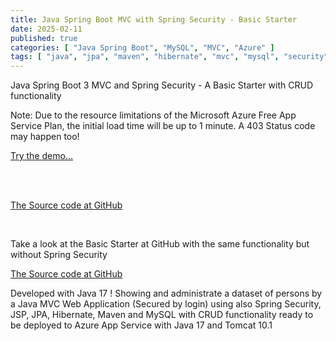 ```yaml
---
title: Java Spring Boot MVC with Spring Security - Basic Starter
date: 2025-02-11
published: true
categories: [ "Java Spring Boot", "MySQL", "MVC", "Azure" ]
tags: [ "java", "jpa", "maven", "hibernate", "mvc", "mysql", "security", "mvc", "azure" ]
---
```


Java Spring Boot 3 MVC and Spring Security - A Basic Starter with CRUD functionality

<p>Note: Due to the resource limitations of the Microsoft Azure Free App Service Plan, the initial load time will be up to 1 minute. A 403 Status code may happen too!</p>

<a href="https://pso-mvc-secure-start.azurewebsites.net" target="_blank" title="Java Spring Boot 3 Security - Basic Starter">Try the demo...</a>
  
<br /><br />

<a href="https://github.com/persteenolsen/spring-boot-3-mvc-security-starter-one" target="_blank">The Source code at GitHub</a>
 
<br />

Take a look at the Basic Starter at GitHub with the same functionality but without Spring Security  


<a href="https://github.com/persteenolsen/spring-boot-3-mvc-starter-one" target="_blank">The Source code at GitHub</a>

Developed with Java 17 ! Showing and administrate a dataset of persons by a Java MVC Web Application (Secured by login) using also Spring Security, JSP, JPA, Hibernate, Maven and MySQL with CRUD functionality ready to be deployed to Azure App Service with Java 17 and Tomcat 10.1





